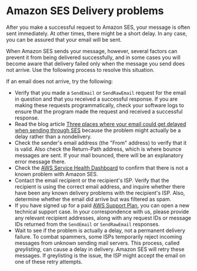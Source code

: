 # Amazon SES Delivery problems<a name="troubleshoot-delivery"></a>

After you make a successful request to Amazon SES, your message is often sent immediately\. At other times, there might be a short delay\. In any case, you can be assured that your email will be sent\.

When Amazon SES sends your message, however, several factors can prevent it from being delivered successfully, and in some cases you will become aware that delivery failed only when the message you send does not arrive\. Use the following process to resolve this situation\.

If an email does not arrive, try the following:
+ Verify that you made a `SendEmail` or `SendRawEmail` request for the email in question and that you received a successful response\. If you are making these requests programmatically, check your software logs to ensure that the program made the request and received a successful response\.
+ Read the blog article [Three places where your email could get delayed when sending through SES](https://aws.amazon.com//blogs/messaging-and-targeting/three-places-where-your-email-could-get-delayed-when-sending-through-ses/) because the problem might actually be a delay rather than a nondelivery\.
+ Check the sender's email address \(the "From" address\) to verify that it is valid\. Also check the Return\-Path address, which is where bounce messages are sent\. If your mail bounced, there will be an explanatory error message there\.
+ Check the [AWS Service Health Dashboard](http://status.aws.amazon.com/) to confirm that there is not a known problem with Amazon SES\.
+ Contact the email recipient or the recipient's ISP\. Verify that the recipient is using the correct email address, and inquire whether there have been any known delivery problems with the recipient's ISP\. Also, determine whether the email did arrive but was filtered as spam\.
+ If you have signed up for a paid [AWS Support Plan](https://aws.amazon.com/premiumsupport/), you can open a new technical support case\. In your correspondence with us, please provide any relevant recipient addresses, along with any request IDs or message IDs returned from the `SendEmail` or `SendRawEmail` responses\.
+ Wait to see if the problem is actually a delay, not a permanent delivery failure\. To combat spammers, some ISPs temporarily reject incoming messages from unknown sending mail servers\. This process, called *greylisting*, can cause a delay in delivery\. Amazon SES will retry these messages\. If greylisting is the issue, the ISP might accept the email on one of these retry attempts\. 
